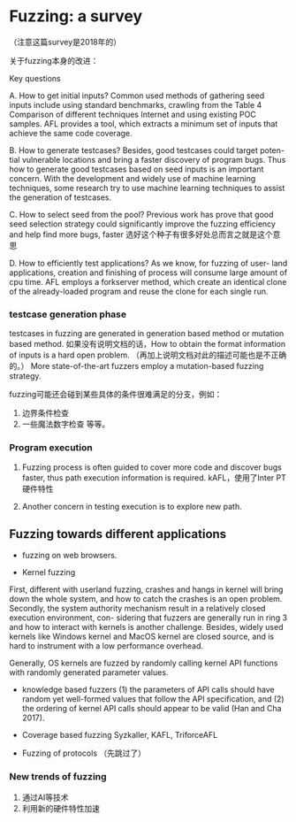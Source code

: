 # Fuzzing: a survey

（注意这篇survey是2018年的）

关于fuzzing本身的改进：


Key questions

A. How to get initial inputs?
Common used methods of gathering seed inputs include using standard benchmarks, crawling from the Table 4 Comparison of different techniques Internet and using existing POC samples. 
AFL provides a tool, which extracts a minimum set of inputs that achieve the same code coverage.

B. How to generate testcases?
Besides, good testcases could target poten- tial vulnerable locations and bring a faster discovery of program bugs. Thus how to generate good testcases based on seed inputs is an important concern.
With the development and widely use of machine learning techniques, some research try to use machine learning techniques to assist the generation of testcases.

C. How to select seed from the pool?
Previous work has prove that good seed selection strategy could significantly improve the fuzzing efficiency and help find more bugs, faster
选好这个种子有很多好处总而言之就是这个意思

D. How to efficiently test applications? 
As we know, for fuzzing of user- land applications, creation and finishing of process will consume large amount of cpu time. 
AFL employs a forkserver method, which create an identical clone of the already-loaded program and reuse the clone for each single run. 

### testcase generation phase

testcases in fuzzing are generated in generation based method or mutation based method.
如果没有说明文档的话，How to obtain the format information of inputs is a hard open problem. （再加上说明文档对此的描述可能也是不正确的。）
More state-of-the-art fuzzers employ a mutation-based fuzzing strategy.

fuzzing可能还会碰到某些具体的条件很难满足的分支，例如：
1. 边界条件检查
2. 一些魔法数字检查
等等。


### Program execution

1. Fuzzing process is often guided to cover more code and discover bugs faster, thus path execution information is required. 
kAFL，使用了Inter PT硬件特性

2. Another concern in testing execution is to explore new path.

## Fuzzing towards different applications

- fuzzing on web browsers.

- Kernel fuzzing

First, different with userland fuzzing, crashes and hangs in kernel will bring down the whole system, and how to catch the crashes is an open problem. 
Secondly, the system authority mechanism result in a relatively closed execution environment, con- sidering that fuzzers are generally run in ring 3 and how to interact with kernels is another challenge.
Besides, widely used kernels like Windows kernel and MacOS kernel are closed source, and is hard to instrument with a low performance overhead. 

Generally, OS kernels are fuzzed by randomly calling kernel API functions with randomly generated parameter values. 
- knowledge based fuzzers
 (1) the parameters of API calls should have random yet well-formed values that follow the API specification, and (2) the ordering of kernel API calls should appear to be valid (Han and Cha 2017).
- Coverage based fuzzing
 Syzkaller, KAFL, TriforceAFL

- Fuzzing of protocols
（先跳过了）

### New trends of fuzzing

1. 通过AI等技术
2. 利用新的硬件特性加速
